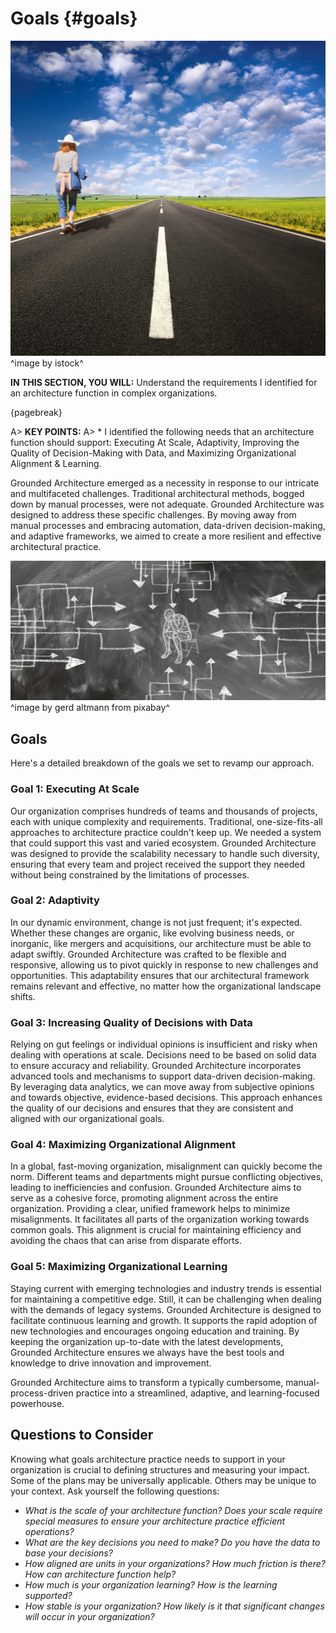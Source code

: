 

# Goals {#goals}

![](assets/images/arch/iStock-462294849.jpg)
^image by istock^

**IN THIS SECTION, YOU WILL:** Understand the requirements I identified for an architecture function in complex organizations.

{pagebreak}

A> **KEY POINTS:**
A> * I identified the following needs that an architecture function should support: Executing At Scale, Adaptivity, Improving the Quality of Decision-Making with Data, and Maximizing Organizational Alignment & Learning.

Grounded Architecture emerged as a necessity in response to our intricate and multifaceted challenges. Traditional architectural methods, bogged down by manual processes, were not adequate. Grounded Architecture was designed to address these specific challenges. By moving away from manual processes and embracing automation, data-driven decision-making, and adaptive frameworks, we aimed to create a more resilient and effective architectural practice. 

![](assets/images/stress-gc7a712a2f_1920.jpg)
^image by gerd altmann from pixabay^

## Goals

Here's a detailed breakdown of the goals we set to revamp our approach.

### Goal 1: Executing At Scale
Our organization comprises hundreds of teams and thousands of projects, each with unique complexity and requirements. Traditional, one-size-fits-all approaches to architecture practice couldn't keep up. We needed a system that could support this vast and varied ecosystem. Grounded Architecture was designed to provide the scalability necessary to handle such diversity, ensuring that every team and project received the support they needed without being constrained by the limitations of processes.

### Goal 2: Adaptivity
In our dynamic environment, change is not just frequent; it's expected. Whether these changes are organic, like evolving business needs, or inorganic, like mergers and acquisitions, our architecture must be able to adapt swiftly. Grounded Architecture was crafted to be flexible and responsive, allowing us to pivot quickly in response to new challenges and opportunities. This adaptability ensures that our architectural framework remains relevant and effective, no matter how the organizational landscape shifts.

### Goal 3: Increasing Quality of Decisions with Data
Relying on gut feelings or individual opinions is insufficient and risky when dealing with operations at scale. Decisions need to be based on solid data to ensure accuracy and reliability. Grounded Architecture incorporates advanced tools and mechanisms to support data-driven decision-making. By leveraging data analytics, we can move away from subjective opinions and towards objective, evidence-based decisions. This approach enhances the quality of our decisions and ensures that they are consistent and aligned with our organizational goals.

### Goal 4: Maximizing Organizational Alignment
In a global, fast-moving organization, misalignment can quickly become the norm. Different teams and departments might pursue conflicting objectives, leading to inefficiencies and confusion. Grounded Architecture aims to serve as a cohesive force, promoting alignment across the entire organization. Providing a clear, unified framework helps to minimize misalignments. It facilitates all parts of the organization working towards common goals. This alignment is crucial for maintaining efficiency and avoiding the chaos that can arise from disparate efforts.

### Goal 5: Maximizing Organizational Learning
Staying current with emerging technologies and industry trends is essential for maintaining a competitive edge. Still, it can be challenging when dealing with the demands of legacy systems. Grounded Architecture is designed to facilitate continuous learning and growth. It supports the rapid adoption of new technologies and encourages ongoing education and training. By keeping the organization up-to-date with the latest developments, Grounded Architecture ensures we always have the best tools and knowledge to drive innovation and improvement.

Grounded Architecture aims to transform a typically cumbersome, manual-process-driven practice into a streamlined, adaptive, and learning-focused powerhouse. 

## Questions to Consider

Knowing what goals architecture practice needs to support in your organization is crucial to defining structures and measuring your impact. Some of the plans may be universally applicable. Others may be unique to your context. Ask yourself the following questions:

* *What is the scale of your architecture function? Does your scale require special measures to ensure your architecture practice efficient operations?*
* *What are the key decisions you need to make? Do you have the data to base your decisions?*
* *How aligned are units in your organizations? How much friction is there? How can architecture function help?*
* *How much is your organization learning? How is the learning supported?*
* *How stable is your organization? How likely is it that significant changes will occur in your organization?* 

